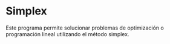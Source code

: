 # Simplex
Este programa permite solucionar problemas de optimización o programación lineal utilizando el método simplex.

